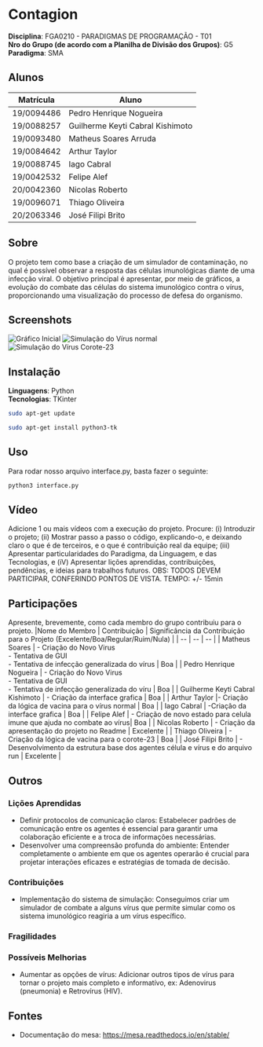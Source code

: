 # Contagion

**Disciplina**: FGA0210 - PARADIGMAS DE PROGRAMAÇÃO - T01 <br>
**Nro do Grupo (de acordo com a Planilha de Divisão dos Grupos)**: G5<br>
**Paradigma**: SMA <br>

## Alunos
|Matrícula | Aluno |
| -- | -- |
| 19/0094486  | Pedro Henrique Nogueira |
| 19/0088257  | Guilherme Keyti Cabral Kishimoto|
| 19/0093480  | Matheus Soares Arruda|
| 19/0084642  | Arthur Taylor|
| 19/0088745  | Iago Cabral|
| 19/0042532  | Felipe Alef|
| 20/0042360  | Nicolas Roberto|
| 19/0096071  | Thiago Oliveira|
| 20/2063346  | José Filipi Brito|  

## Sobre 
O projeto tem como base a criação de um simulador de contaminação, no qual é possível observar a resposta das células imunológicas diante de uma infecção viral. O objetivo principal é apresentar, por meio de gráficos, a evolução do combate das células do sistema imunológico contra o vírus, proporcionando uma visualização do processo de defesa do organismo.

## Screenshots
![Gráfico Inicial](https://github.com/UnBParadigmas2023-2/2023.2_G5_SMA/assets/66215835/a198e431-dacd-492a-9ed2-49ab4303464f)
![Simulação do Vírus normal](https://github.com/UnBParadigmas2023-2/2023.2_G5_SMA/assets/66215835/0ef92ffc-605f-4da9-9263-9d770d13e790)
![Simulação do Vírus Corote-23](https://github.com/UnBParadigmas2023-2/2023.2_G5_SMA/assets/66215835/a7436f41-6f1b-415b-b65d-caebde55a378)


## Instalação 
**Linguagens**: Python<br>
**Tecnologias**: TKinter<br>
``` bash
sudo apt-get update
```
``` bash
sudo apt-get install python3-tk
```

## Uso 
Para rodar nosso arquivo interface.py, basta fazer o seguinte:

``` bash
python3 interface.py 
```

## Vídeo
Adicione 1 ou mais vídeos com a execução do projeto.
Procure: 
(i) Introduzir o projeto;
(ii) Mostrar passo a passo o código, explicando-o, e deixando claro o que é de terceiros, e o que é contribuição real da equipe;
(iii) Apresentar particularidades do Paradigma, da Linguagem, e das Tecnologias, e
(iV) Apresentar lições aprendidas, contribuições, pendências, e ideias para trabalhos futuros.
OBS: TODOS DEVEM PARTICIPAR, CONFERINDO PONTOS DE VISTA.
TEMPO: +/- 15min

## Participações
Apresente, brevemente, como cada membro do grupo contribuiu para o projeto.
|Nome do Membro | Contribuição | Significância da Contribuição para o Projeto (Excelente/Boa/Regular/Ruim/Nula) |
| -- | -- | -- |
| Matheus Soares | - Criação do Novo Virus <br> - Tentativa de GUI <br> - Tentativa de infecção generalizada do vírus | Boa |
| Pedro Henrique Nogueira | - Criação do Novo Virus <br> - Tentativa de GUI <br> - Tentativa de infecção generalizada do víru | Boa |
| Guilherme Keyti Cabral Kishimoto | - Criação da interface grafica | Boa |
| Arthur Taylor |- Criação da lógica de vacina para o vírus normal  | Boa |
| Iago Cabral | -Criação da interface grafica | Boa |
| Felipe Alef | -  Criação de novo estado para celula imune que ajuda no combate ao vírus| Boa |
| Nicolas Roberto | - Criação da apresentação do projeto no Readme | Excelente |
|  Thiago Oliveira | - Criação da lógica de vacina para o corote-23  | Boa |
|  José Filipi Brito | - Desenvolvimento da estrutura base dos agentes célula e vírus e do arquivo run | Excelente |

## Outros 

### Lições Aprendidas
- Definir protocolos de comunicação claros: Estabelecer padrões de comunicação entre os agentes é essencial para garantir uma colaboração eficiente e a troca de informações necessárias.
- Desenvolver uma compreensão profunda do ambiente: Entender completamente o ambiente em que os agentes operarão é crucial para projetar interações eficazes e estratégias de tomada de decisão.

### Contribuições
- Implementação do sistema de simulação: Conseguimos criar um simulador de combate a alguns vírus que permite simular como os sistema imunológico reagiria a um vírus específico.
  
### Fragilidades


### Possíveis Melhorias
- Aumentar as opções de vírus: Adicionar outros tipos de vírus para tornar o projeto mais completo e informatívo, ex: Adenovirus (pneumonia) e Retrovírus (HIV).

## Fontes
- Documentação do mesa: https://mesa.readthedocs.io/en/stable/
